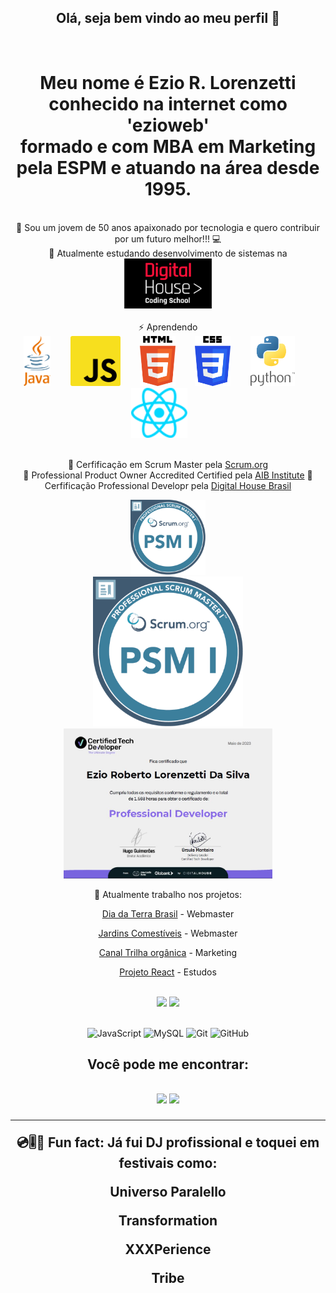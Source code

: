 <div align="center">
<h2>Olá, seja bem vindo ao meu perfil 👋 </h2>  
<br>
<h1>
Meu nome é <strong>Ezio R. Lorenzetti</strong> conhecido na internet como <strong>'ezioweb'</strong> 
<br>   
formado e com MBA em Marketing pela <strong>ESPM</strong> e atuando na área desde 1995.     
</h1>
<br> 
📡 Sou um jovem de 50 anos apaixonado por tecnologia e quero contribuir por um futuro melhor!!! 💻 
<br>
🌱 Atualmente estudando desenvolvimento de sistemas na
<br> 
  <img height="80em" src="./logo-dh 1.svg"/>
  <br>     
<br>
⚡ Aprendendo    
<br> 
  <img height="80em" src="./java-logo.svg"/>&nbsp;&nbsp;&nbsp;&nbsp;&nbsp;&nbsp;&nbsp;
  <img height="80em" src="./javascript.svg"/>&nbsp;&nbsp;&nbsp;&nbsp;&nbsp;&nbsp;&nbsp;
  <img height="80em" src="./html5.svg"/>&nbsp;&nbsp;&nbsp;&nbsp;&nbsp;&nbsp;&nbsp;
  <img height="80em" src="./css3.svg"/>&nbsp;&nbsp;&nbsp;&nbsp;&nbsp;&nbsp;&nbsp;
  <img height="80em" src="./python.svg"/>&nbsp;&nbsp;&nbsp;&nbsp;&nbsp;&nbsp;&nbsp;
  <img height="80em" src="./react.svg"/>&nbsp;&nbsp;&nbsp;&nbsp;&nbsp;&nbsp;&nbsp;
  <br>    

<br>

📃 Cerfificação em Scrum Master pela [Scrum.org](https://www.scrum.org/)   
📃 Professional Product Owner Accredited Certified pela [AIB Institute](https://www.linkedin.com/company/aib-institute)
📃 Cerfificação Professional Developr pela [Digital House Brasil](https://www.digitalhouse.com/br)

    
<img height="120em" src="./psm.svg"/> 
  
</br>

<img height="240em" src="./psm.svg"/> 
  
</br>
  
<img height="240em" src="./CTD.JPG"/>

<br>     

🔭 Atualmente trabalho nos projetos:

[Dia da Terra Brasil](https://diadaterra.org) - Webmaster   

[Jardins Comestíveis](https://projetojardinscomestiveis.com.br/) - Webmaster   

[Canal Trilha orgânica](https://www.youtube.com/channel/UCcz5Ubty72K-ExbP62IAJ9w) - Marketing    

[Projeto React](https://organomax-ezioweb.vercel.app/) - Estudos
<br>
<div>


<!--
**ezioweb/ezioweb** is a ✨ _special_ ✨ repository because its `README.md` (this file) appears on your GitHub profile.

Here are some ideas to get you started:

- 🔭 I’m currently working on ...


- 👯 I’m looking to collaborate on ...
- 🤔 I’m looking for help with ...
- 💬 Ask me about ...
- 📫 How to reach me: ...
- 😄 Pronouns: ...
- ⚡ Fun fact: ...
-->


<br>
<!-- GITHUB STATUS -->
<div align="center">
  <img height="180em" src="https://github-readme-stats.vercel.app/api?username=ezioweb&show_icons=true&theme=dark&include_all_commits=true&count_private=true"/>
  <img height="180em" src="https://github-readme-stats.vercel.app/api/top-langs/?username=ezioweb&layout=compact&langs_count=10&theme=dark"/>

  <!-- TEMAS: dark, radical, merko, gruvbox, tokyonight, onedark, cobalt, synthwave, highcontrast, dracula -->
</div>

<br>

<!-- TECNOLOGIAS -->
<div align="center">

![JavaScript](https://img.shields.io/badge/-JavaScript-black?style=flat-square&logo=javascript)
![MySQL](https://img.shields.io/badge/-MySQL-black?style=flat-square&logo=mysql)
![Git](https://img.shields.io/badge/-Git-black?style=flat-square&logo=git)
![GitHub](https://img.shields.io/badge/-GitHub-181717?style=flat-square&logo=github)

</div>

<!-- REDES SOCIAIS -->
<div align="center">
<h2>Você pode me encontrar:<h2>
  <a href="https://instagram.com/ezioweb" target="_blank"><img src="https://img.shields.io/badge/-Instagram-%23E4405F?style=for-the-badge&logo=instagram&logoColor=white" target="_blank"></a>
  <a href="https://www.linkedin.com/in/eziolorenzetti/" target="_blank"><img src="https://img.shields.io/badge/-LinkedIn-%230077B5?style=for-the-badge&logo=linkedin&logoColor=white" target="_blank"></a>  

<br>
<hr>
💿🎚📀 Fun fact: Já fui DJ profissional e toquei em festivais como:       

Universo Paralello    

Transformation    

XXXPerience     

Tribe
<br>
</div>
